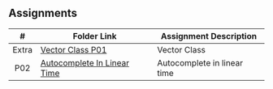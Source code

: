 ##  Assignments

|   #   | Folder Link | Assignment Description |
| :---: | ----------- | ---------------------- |
|   Extra   | [Vector Class P01][def]      | Vector Class          |
|   P02   | [Autocomplete In Linear Time][def2]    | Autocomplete in linear time    |


[def]: https://github.com/IqDeficient/3013-Algorithms/tree/main/Assignments/P01
[def2]: https://github.com/IqDeficient/3013-Algorithms/tree/main/Assignments/P02
